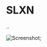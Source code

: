 # SLXN

..

![Screenshot](https://raw.githubusercontent.com/be9concepts/SLXN/public/screenshot.PNG);

